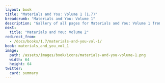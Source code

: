 ```yaml
---
layout: book
title: "Materials and You: Volume 1 (1.7)"
breadcrumb: "Materials and You: Volume 1"
description: "Gallery of all pages for Materials and You: Volume 1 from Tinkers' Construct in Minecraft 1.7.10."
next:
  title: "Materials and You: Volume 2"
redirect_from:
  - /docs/books/1.7/materials-and-you-vol-1/
book: materials_and_you_vol_1
image:
  path: /assets/images/book/icons/materials-and-you-volume-1.png
  width: 64
  height: 64
twitter:
  card: summary
---
```

